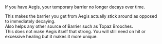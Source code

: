 If you have Aegis, your temporary barrier no longer decays over time.

This makes the barrier you get from Aegis actually stick around as opposed to immediately decaying.\
Also helps any other source of Barrier such as Topaz Brooches.\
This does not make Aegis itself that strong. You will still need on hit or excessive healing but it makes it more unique.